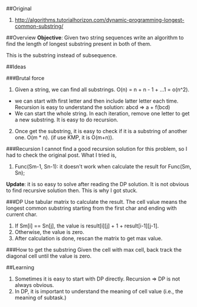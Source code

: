 ##Original
1. http://algorithms.tutorialhorizon.com/dynamic-programming-longest-common-substring/

##Overview
**Objective**: Given two string sequences write an algorithm to find the length of longest substring present in both of them.

This is the substring instead of subsequence.

##Ideas

###Brutal force
1. Given a string, we can find all substrings. O(n) = n + n - 1 + ...1 = o(n^2).
  * we can start with first letter and then include latter letter each time. Recursion is easy to understand the solution: abcd => a + f(bcd)
  * We can start the whole string. In each iteration, remove one letter to get a new substring. It is easy to do recursion.
2. Once get the substring, it is easy to check if it is a substring of another one. O(m * n). (if use KMP, it is O(m+n)).

###Recursion
I cannot find a good recursion solution for this problem, so I had to check the original post. What I tried is,
1. Func(Sm-1, Sn-1): it doesn't work when calculate the result for Func(Sm, Sn);

**Update**: it is so easy to solve after reading the DP solution. It is not obvious to find recursive solution then. This is why I got stuck.

###DP
Use tabular matrix to calculate the result. The cell value means the longest common substring starting from the first char and ending with current char.

1. If Sm[i] == Sn[j], the value is result[i][j] + 1 + result[i-1][j-1].
2. Otherwise, the value is zero.
3. After calculation is done, rescan the matrix to get max value.

###How to get the substring
Given the cell with max cell, back track the diagonal cell until the value is zero.

##Learning
1. Sometimes it is easy to start with DP directly. Recursion => DP is not always obvious.
2. In DP, it is important to understand the meaning of cell value (i.e., the meaning of subtask.)
